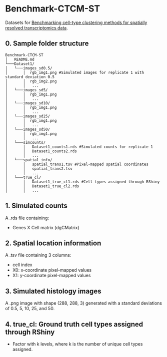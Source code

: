 # Benchmark-CTCM-ST
Datasets for [Benchmarking cell-type clustering methods for spatially resolved transcriptomics data](https://doi.org/10.1093/bib/bbac475).

## 0. Sample folder structure
```
Benchmark-CTCM-ST
│   README.md
└───Dataset1/
│   └───images_sd0.5/
│       │  rgb_img1.png #Simulated images for replicate 1 with standard deviation 0.5
│       │  rgb_img2.png
│       │   ...
│   └───images_sd5/
│       │  rgb_img1.png
│       │   ...
│   └───images_sd10/
│       │  rgb_img1.png
│       │   ...
│   └───images_sd25/
│       │  rgb_img1.png
│       │   ...
│   └───images_sd50/
│       │  rgb_img1.png
│       │   ...
│   └───simcounts/
│       │   Dataset1_counts1.rds #Simulated counts for replicate 1
│       │   Dataset1_counts2.rds
│       │   ...
│   └───spatial_info/
│       │   spatial_trans1.tsv #Pixel-mapped spatial coordinates
│       │   spatial_trans2.tsv
│       │   ...
│   └───true_cl/
│       │   Dataset1_true_cl1.rds #Cell types assigned through RShiny
│       │   Dataset1_true_cl2.rds
│       │   ...
```

## 1.  Simulated counts
A .rds file containing:
* Genes X Cell matrix (dgCMatrix)
## 2. Spatial location information
A .tsv file containing 3 columns:
* cell index
* X0: x-coordinate pixel-mapped values
* X1: y-coordinate pixel-mapped values

## 3. Simulated histology images
A .png image with shape (288, 288, 3) generated with a standard deviations of 0.5, 5, 10, 25, and 50.
## 4. true_cl: Ground truth cell types assigned through RShiny
* Factor with k levels, where k is the number of unique cell types assigned.
